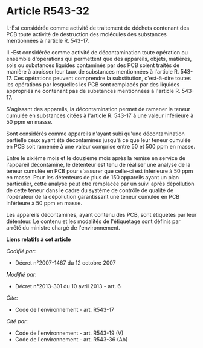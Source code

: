 # Article R543-32

I.-Est considérée comme activité de traitement de déchets contenant des PCB toute activité de destruction des molécules des
substances mentionnées à l'article R. 543-17. 

II.-Est considérée comme activité de décontamination toute opération ou ensemble d'opérations qui permettent que des
appareils, objets, matières, sols ou substances liquides contaminés par des PCB soient traités de manière à abaisser leur
taux de substances mentionnées à l'article R. 543-17. Ces opérations peuvent comprendre la substitution, c'est-à-dire toutes
les opérations par lesquelles les PCB sont remplacés par des liquides appropriés ne contenant pas de substances mentionnées à
l'article R. 543-17. 

S'agissant des appareils, la décontamination permet de ramener la teneur cumulée en substances citées à l'article R. 543-17 à
une valeur inférieure à 50 ppm en masse.

Sont considérés comme appareils n'ayant subi qu'une décontamination partielle ceux ayant été décontaminés jusqu'à ce que leur
teneur cumulée en PCB soit ramenée à une valeur comprise entre 50 et 500 ppm en masse.

Entre le sixième mois et le douzième mois après la remise en service de l'appareil décontaminé, le détenteur est tenu de
réaliser une analyse de la teneur cumulée en PCB pour s'assurer que celle-ci est inférieure à 50 ppm en masse. Pour les
détenteurs de plus de 150 appareils ayant un plan particulier, cette analyse peut être remplacée par un suivi après
dépollution de cette teneur dans le cadre du système de contrôle de qualité de l'opérateur de la dépollution garantissant une
teneur cumulée en PCB inférieure à 50 ppm en masse. 

Les appareils décontaminés, ayant contenu des PCB, sont étiquetés par leur détenteur. Le contenu et les modalités de
l'étiquetage sont définis par arrêté du ministre chargé de l'environnement.

**Liens relatifs à cet article**

_Codifié par_:

  - Décret n°2007-1467 du 12 octobre 2007

_Modifié par_:

  - Décret n°2013-301 du 10 avril 2013 - art. 6

_Cite_:

  - Code de l'environnement - art. R543-17

_Cité par_:

  - Code de l'environnement - art. R543-19 (V)
  - Code de l'environnement - art. R543-36 (Ab)
